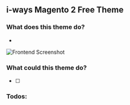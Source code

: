 ## i-ways Magento 2 Free Theme

### What does this theme do?

- 

![Frontend Screenshot](/web/images/documentation/frontend_screenshot.jpg)

### What could this theme do?

- [ ] 

### Todos:
